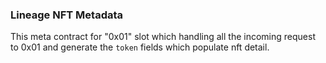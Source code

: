 ### Lineage NFT Metadata
This meta contract for "0x01" slot which handling all the incoming request to 0x01 and generate the `token` fields which populate nft detail.
